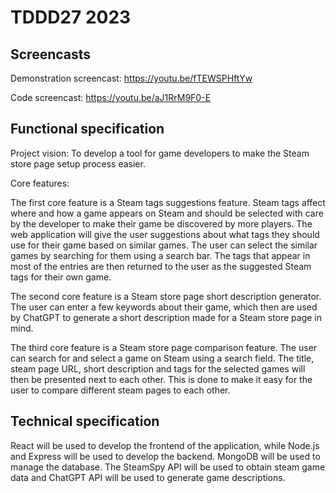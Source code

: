 # TDDD27 2023

## Screencasts
Demonstration screencast: https://youtu.be/fTEWSPHftYw

Code screencast: https://youtu.be/aJ1RrM9F0-E

## Functional specification

Project vision: To develop a tool for game developers to make the Steam store page setup process easier.

Core features:

The first core feature is a Steam tags suggestions feature. Steam tags affect where and how a game appears on Steam and should be selected with care by the developer to make their game be discovered by more players. The web application will give the user suggestions about what tags they should use for their game based on similar games. The user can select the similar games by searching for them using a search bar. The tags that appear in most of the entries are then returned to the user as the suggested Steam tags for their own game.

The second core feature is a Steam store page short description generator. The user can enter a few keywords about their game, which then are used by ChatGPT to generate a short description made for a Steam store page in mind.

The third core feature is a Steam store page comparison feature. The user can search for and select a game on Steam using a search field. The title, steam page URL, short description and tags for the selected games will then be presented next to each other. This is done to make it easy for the user to compare different steam pages to each other.

## Technical specification

React will be used to develop the frontend of the application, while Node.js and Express will be used to develop the backend. MongoDB will be used to manage the database. The SteamSpy API will be used to obtain steam game data and ChatGPT API will be used to generate game descriptions.
